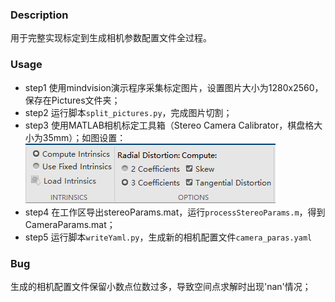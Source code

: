 ### Description
用于完整实现标定到生成相机参数配置文件全过程。
### Usage
- step1
  使用mindvision演示程序采集标定图片，设置图片大小为1280x2560，保存在Pictures文件夹；
- step2
运行脚本`split_pictures.py`，完成图片切割；
- step3
使用MATLAB相机标定工具箱（Stereo Camera Calibrator，棋盘格大小为35mm）；如图设置：
![img.png](img.png)
- step4
在工作区导出stereoParams.mat，运行`processStereoParams.m`，得到CameraParams.mat；
- step5
运行脚本`writeYaml.py`，生成新的相机配置文件`camera_paras.yaml`
### Bug
生成的相机配置文件保留小数点位数过多，导致空间点求解时出现'nan'情况；
